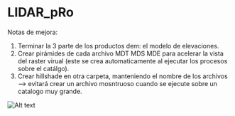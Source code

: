 # LIDAR_pRo

Notas de mejora:
1. Terminar la 3 parte de los productos dem: el modelo de elevaciones. 
2. Crear pirámides de cada archivo MDT MDS MDE para acelerar la vista del raster virual (este se crea automaticamente al ejecutar los procesos sobre el catálgo).
3. Crear hillshade en otra carpeta, manteniendo el nombre de los archivos --> evitará crear un archivo mosntruoso cuando se ejecute sobre un catalogo muy grande.

![Alt text](./OUTPUT/lasname_mds_hs.tif?raw=true "MDS")
